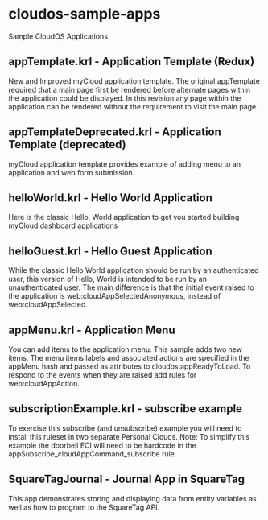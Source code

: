 cloudos-sample-apps
===================

Sample CloudOS Applications

appTemplate.krl - Application Template (Redux)
----------------------------------

New and Improved myCloud application template. The original appTemplate required that a main page first be rendered before alternate pages within the application could be displayed. In this revision any page within the application can be rendered without the requirement to visit the main page.

appTemplateDeprecated.krl - Application Template (deprecated)
-------------------------------

myCloud application template provides example of adding menu to an application and web form submission.

helloWorld.krl - Hello World Application
----------------------------------

Here is the classic Hello, World application to get you started building myCloud dashboard applications

helloGuest.krl - Hello Guest Application
----------------------------------

While the classic Hello World application should be run by an authenticated user, this version of Hello, World is intended to be run by an unauthenticated user. The main difference is that the initial event raised to the application is web:cloudAppSelectedAnonymous, instead of web:cloudAppSelected.

appMenu.krl - Application Menu
---------------------------

You can add items to the application menu. This sample adds two new items. The menu items labels and associated actions are specified in the appMenu hash and passed as attributes to cloudos:appReadyToLoad. To respond to the events when they are raised add rules for web:cloudAppAction.

subscriptionExample.krl - subscribe example
----------------------------

To exercise this subscribe (and unsubscribe) example you will need to install this ruleset in two separate Personal Clouds. Note: To simplify this example the doorbell ECI will need to be hardcode in the appSubscribe_cloudAppCommand_subscribe rule.

SquareTagJournal - Journal App in SquareTag
----------------------------

This app demonstrates storing and displaying data from entity variables as well as how to program to the SquareTag API.
